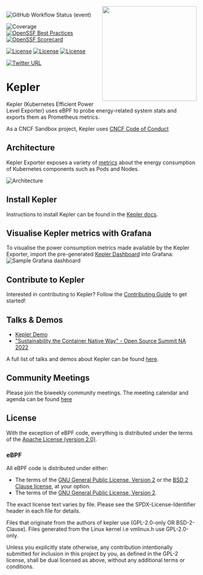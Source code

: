 <img align="right" width="250px" src="https://user-images.githubusercontent.com/17484350/138557170-d8079b94-a517-4366-ade8-8d473e3f3f1d.jpg">

![GitHub Workflow Status (event)](https://img.shields.io/github/actions/workflow/status/sustainable-computing-io/kepler/unit_test.yml?branch=main&label=CI)

![Coverage](https://img.shields.io/badge/Coverage-49.2%25-yellow)
[![OpenSSF Best Practices](https://bestpractices.coreinfrastructure.org/projects/7391/badge)](https://bestpractices.coreinfrastructure.org/projects/7391)[![OpenSSF Scorecard](https://api.securityscorecards.dev/projects/github.com/sustainable-computing-io/kepler/badge)](https://securityscorecards.dev/viewer/?uri=github.com/sustainable-computing-io/kepler)
<!--
[![GoDoc](https://godoc.org/github.com/kubernetes/kube-state-metrics?status.svg)](https://godoc.org/github.com/kubernetes/kube-state-metrics)
-->

[![License][apache2-badge]][apache2-url]
[![License][bsd2-badge]][bsd2-url]
[![License][gpl-badge]][gpl-url]

[![Twitter URL](https://img.shields.io/twitter/url/https/twitter.com/KeplerProject.svg?style=social&label=Follow%20%40KeplerProject)](https://twitter.com/KeplerProject)

[apache2-badge]: https://img.shields.io/badge/License-Apache%202.0-blue.svg
[apache2-url]: https://opensource.org/licenses/Apache-2.0
[bsd2-badge]: https://img.shields.io/badge/License-BSD%202--Clause-orange.svg
[bsd2-url]: https://opensource.org/licenses/BSD-2-Clause
[gpl-badge]: https://img.shields.io/badge/License-GPL%20v2-blue.svg
[gpl-url]: https://opensource.org/licenses/GPL-2.0

# Kepler
Kepler (Kubernetes Efficient Power Level Exporter) uses eBPF to probe energy-related system stats and exports them as Prometheus metrics.

As a CNCF Sandbox project, Kepler uses [CNCF Code of Conduct](https://github.com/cncf/foundation/blob/main/code-of-conduct.md)
## Architecture
Kepler Exporter exposes a variety of [metrics](https://sustainable-computing.io/design/metrics/) about the energy consumption of Kubernetes components such as Pods and Nodes. 

![Architecture](doc/kepler-arch.png)

## Install Kepler
Instructions to install Kepler can be found in the [Kepler docs](https://sustainable-computing.io/installation/kepler/).

## Visualise Kepler metrics with Grafana
To visualise the power consumption metrics made available by the Kepler Exporter, import the pre-generated [Kepler Dashboard](grafana-dashboards/Kepler-Exporter.json) into Grafana:
 ![Sample Grafana dashboard](doc/dashboard.png)

## Contribute to Kepler
Interested in contributing to Kepler? Follow the [Contributing Guide](CONTRIBUTING.md) to get started!

## Talks & Demos
- [Kepler Demo](https://www.youtube.com/watch?v=P5weULiBl60)
- ["Sustainability the Container Native Way" - Open Source Summit NA 2022](doc/OSS-NA22.pdf)

A full list of talks and demos about Kepler can be found [here](https://github.com/sustainable-computing-io/kepler-doc/tree/main/demos).

## Community Meetings
Please join the biweekly community meetings. The meeting calendar and agenda can be found [here](https://github.com/sustainable-computing-io/community/blob/main/community-event.md)

## License

With the exception of eBPF code, everything is distributed under the terms of the [Apache License (version 2.0)].

### eBPF

All eBPF code is distributed under either:

- The terms of the [GNU General Public License, Version 2] or the [BSD 2 Clause license], at your option.
- The terms of the [GNU General Public License, Version 2].

The exact license text varies by file. Please see the SPDX-License-Identifier header in each file for details.

Files that originate from the authors of kepler use (GPL-2.0-only OR BSD-2-Clause).
Files generated from the Linux kernel i.e vmlinux.h use GPL-2.0-only.

Unless you explicitly state otherwise, any contribution intentionally submitted for inclusion in this project by you,
as defined in the GPL-2 license, shall be dual licensed as above, without any additional terms or conditions.

[Apache License (version 2.0)]: LICENSE-APACHE
[BSD 2 Clause license]: LICENSE-BSD-2
[GNU General Public License, Version 2]: LICENSE-GPL-2
